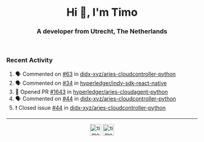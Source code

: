 <h1 align="center">Hi 👋, I'm Timo</h1>
<h3 align="center">A developer from Utrecht, The Netherlands</h3>
<br/>
<!-- https://github.com/rahuldkjain/github-profile-readme-generator --!>

<!--  <p align="left"><img src="https://github-readme-stats.vercel.app/api?username=timoglastra&show_icons=true&count_private=true&" alt="timoglastra" /></p> --!>

<!--
Github language stats
<p align="left"><img src="https://github-readme-stats.vercel.app/api/top-langs/?username=timoglastra&layout=compact" alt="timoglastra" /><p>
-->

<!-- Codestats language stats -->
<!-- <p align="left"><img src="https://codestats-readme.vercel.app/api/top-langs/?username=timoglastra&layout=compact&language_count=12" alt="timoglastra" /><p>    --!>
  
<h3>Recent Activity</h3>

<!--START_SECTION:activity-->
1. 🗣 Commented on [#63](https://github.com/didx-xyz/aries-cloudcontroller-python/issues/63) in [didx-xyz/aries-cloudcontroller-python](https://github.com/didx-xyz/aries-cloudcontroller-python)
2. 🗣 Commented on [#34](https://github.com/hyperledger/indy-sdk-react-native/issues/34) in [hyperledger/indy-sdk-react-native](https://github.com/hyperledger/indy-sdk-react-native)
3. 💪 Opened PR [#1643](https://github.com/hyperledger/aries-cloudagent-python/pull/1643) in [hyperledger/aries-cloudagent-python](https://github.com/hyperledger/aries-cloudagent-python)
4. 🗣 Commented on [#44](https://github.com/didx-xyz/aries-cloudcontroller-python/issues/44) in [didx-xyz/aries-cloudcontroller-python](https://github.com/didx-xyz/aries-cloudcontroller-python)
5. ❗️ Closed issue [#44](https://github.com/didx-xyz/aries-cloudcontroller-python/issues/44) in [didx-xyz/aries-cloudcontroller-python](https://github.com/didx-xyz/aries-cloudcontroller-python)
<!--END_SECTION:activity-->

---

<p align="center">
<a href="https://twitter.com/timoglastra" target="blank"><img align="center" src="https://cdn.jsdelivr.net/npm/simple-icons@3.0.1/icons/twitter.svg" alt="timoglastra" height="30" width="30" /></a>
<a href="https://linkedin.com/in/timoglastra" target="blank"><img align="center" src="https://cdn.jsdelivr.net/npm/simple-icons@3.0.1/icons/linkedin.svg" alt="timoglastra" height="30" width="30" /></a>
</p>



